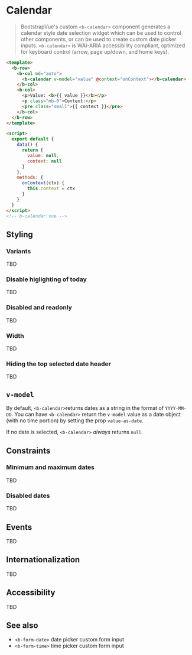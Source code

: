 # Calendar

> BootstrapVue's custom `<b-calendar>` component generates a calendar style date selection widget
> which can be used to control other components, or can be used to create custom date picker inputs.
> `<b-calendar>` is WAI-ARIA accessibility compliant, optimized for keyboard control (arrow, page
> up/down, and home keys).

```html
<template>
  <b-row>
    <b-col md="auto">
      <b-calendar v-model="value" @context="onContext"></b-calendar>
    </b-col>
    <b-col>
      <p>Value: <b>{{ value }}</b></p>
      <p class="mb-0">Context:</p>
      <pre class="small">{{ context }}</pre>
    </b-col>
  </b-row>
</template>

<script>
  export default {
    data() {
      return {
        value: null,
        context: null
      }
    },
    methods: {
      onContext(ctx) {
        this.context = ctx
      }
    }
  }
</script>
<!-- b-calendar.vue -->
```

## Styling

### Variants

TBD

### Disable higlighting of today

TBD

### Disabled and readonly

TBD

### Width

TBD

### Hiding the top selected date header

TBD

## `v-model`

By default, `<b-calendar>`returns dates as a string in the format of `YYYY-MM-DD`. You can have
`<b-calendar>` return the `v-model` value as a date object (with no time portion) by setting the prop
`value-as-date`.

If no date is selected, `<b-calendar>` _always_ returns `null`.

## Constraints

### Minimum and maximum dates

TBD

### Disabled dates

TBD

## Events

TBD

## Internationalization

TBD

## Accessibility

TBD

## See also

- `<b-form-date>` date picker custom form input
- `<b-form-time>` time picker custom form input
